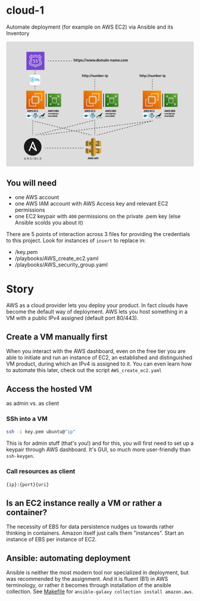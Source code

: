 # cloud-1
Automate deployment (for example on AWS EC2) via Ansible and its Inventory

![42 Berlin Transcript Generator Screenshot](img/cloud1.jpg)

## You will need

- one AWS account
- one AWS IAM account with AWS Access key and relevant EC2 permissions
- one EC2 keypair with `400` permissions on the private .pem key (else Ansible scolds you about it)

There are 5 points of interaction across 3 files for providing the credentials to this project. Look for instances of `insert` to replace in:
- /key.pem
- /playbooks/AWS_create_ec2.yaml
- /playbooks/AWS_security_group.yaml

# Story
AWS as a cloud provider lets you deploy your product. In fact clouds have become the default way of deployment. AWS lets you host something in a VM with a public IPv4 assigned (default port 80/443).

## Create a VM manually first
When you interact with the AWS dashboard, even on the free tier you are able to initiate and run an instance of EC2, an established and distinguished VM product, during which an IPv4 is assigned to it. You can even learn how to automate this later, check out the script `AWS_create_ec2.yaml`

## Access the hosted VM
as admin vs. as client

### SSh into a VM
```bash
ssh -i key.pem ubuntu@"ip"
```

This is for admin stuff (that's you!) and for this, you will first need to set up a keypair through AWS dashboard. It's GUI, so much more user-friendly than `ssh-keygen`.

### Call resources as client
`{ip}:{port}{uri}`

## Is an EC2 instance really a VM or rather a container?
The necessity of EBS for data persistence nudges us towards rather thinking in containers. Amazon itself just calls them "instances". Start an instance of EBS per instance of EC2.

## Ansible: automating deployment
Ansible is neither the most modern tool nor specialized in deployment, but was recommended by the assignment. And it is fluent (B1) in AWS terminology, or rather it becomes through installation of the ansible collection. See [Makefile](./Makefile) for `ansible-galaxy collection install amazon.aws`.
